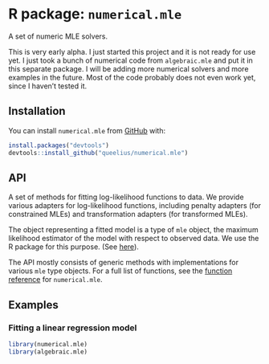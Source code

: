
<!-- README.md is generated from README.Rmd. Please edit that file -->

# R package: `numerical.mle`

<!-- badges: start -->

<!-- badges: end -->

A set of numeric MLE solvers.

This is very early alpha. I just started this project and it is not
ready for use yet. I just took a bunch of numerical code from
`algebraic.mle` and put it in this separate package. I will be adding
more numerical solvers and more examples in the future. Most of the code
probably does not even work yet, since I haven’t tested it.

## Installation

You can install `numerical.mle` from
[GitHub](https://github.com/queelius/numerical.mle) with:

``` r
install.packages("devtools")
devtools::install_github("queelius/numerical.mle")
```

## API

A set of methods for fitting log-likelihood functions to data. We
provide various adapters for log-likelihood functions, including penalty
adapters (for constrained MLEs) and transformation adapters (for
transformed MLEs).

The object representing a fitted model is a type of `mle` object, the
maximum likelihood estimator of the model with respect to observed data.
We use the R package for this purpose. (See
[here](https://github.com/queelius/algebraic.mle)).

The API mostly consists of generic methods with implementations for
various `mle` type objects. For a full list of functions, see the
[function
reference](https://queelius.github.io/numerical.mle/reference/index.html)
for `numerical.mle`.

## Examples

### Fitting a linear regression model

``` r
library(numerical.mle)
library(algebraic.mle)
```
